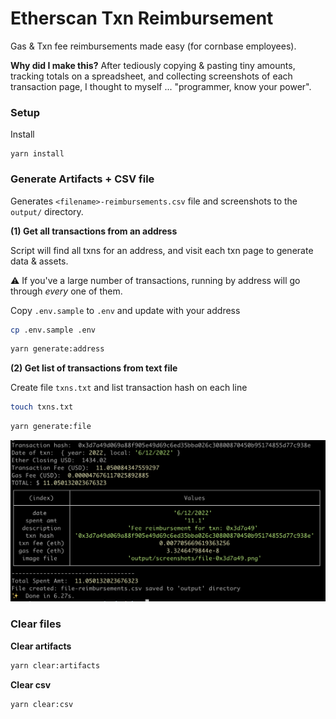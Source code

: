# Etherscan Txn Reimbursement

Gas & Txn fee reimbursements made easy (for cornbase employees).

**Why did I make this?** After tediously copying & pasting tiny amounts, tracking totals on a spreadsheet, and collecting screenshots of each transaction page, I thought to myself ... "programmer, know your power".

### Setup

Install

```
yarn install
```

### Generate Artifacts + CSV file

Generates `<filename>-reimbursements.csv` file and screenshots to the `output/` directory.

**(1) Get all transactions from an address**

Script will find all txns for an address, and visit each txn page to generate data & assets.

⚠️ If you've a large number of transactions, running by address will go through _every_ one of them.

Copy `.env.sample` to `.env` and update with your address

```bash
cp .env.sample .env
```

```bash
yarn generate:address
```

**(2) Get list of transactions from text file**

Create file `txns.txt` and list transaction hash on each line

```bash
touch txns.txt
```

```bash
yarn generate:file
```

![console](example.png)

### Clear files

**Clear artifacts**

```bash
yarn clear:artifacts
```

**Clear csv**

```bash
yarn clear:csv
```
